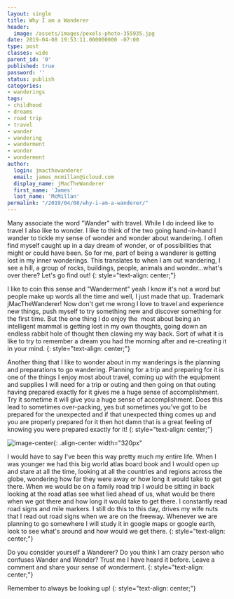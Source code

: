 ```yaml
---
layout: single
title: Why I am a Wanderer
header:
  image: /assets/images/pexels-photo-355935.jpg
date: 2019-04-08 19:53:11.000000000 -07:00
type: post
classes: wide
parent_id: '0'
published: true
password: ''
status: publish
categories:
- wanderings
tags:
- childhood
- dreams
- road trip
- travel
- wander
- wandering
- wanderment
- wonder
- wonderment
author:
  login: jmacthewanderer
  email: james_mcmillan@icloud.com
  display_name: jMacTheWanderer
  first_name: 'James'
  last_name: 'McMillan'
permalink: "/2019/04/08/why-i-am-a-wanderer/"
---
```


Many associate the word "Wander" with travel. While I do indeed like to travel I also like to wonder. I like to think of the two going hand-in-hand I wander to tickle my sense of wonder and wonder about wandering. I often find myself caught up in a day dream of wonder, or of possibilities that might or could have been. So for me, part of being a wanderer is getting lost in my inner wonderings. This translates to when I am out wandering, I see a hill, a group of rocks, buildings, people, animals and wonder...what's over there? Let's go find out!
{: style="text-align: center;"}

I like to coin this sense and "Wanderment" yeah I know it's not a word but people make up words all the time and well, I just made that up. Trademark jMacTheWanderer! Now don't get me wrong I love to travel and experience new things, push myself to try something new and discover something for the first time. But the one thing I do enjoy the  most about being an intelligent mammal is getting lost in my own thoughts, going down an endless rabbit hole of thought then clawing my way back. Sort of what it is like to try to remember a dream you had the morning after and re-creating it in your mind.
{: style="text-align: center;"}

Another thing that I like to wonder about in my wanderings is the planning and preparations to go wandering. Planning for a trip and preparing for it is one of the things I enjoy most about travel, coming up with the equipment and supplies I will need for a trip or outing and then going on that outing having prepared exactly for it gives me a huge sense of accomplishment. Try it sometime it will give you a huge sense of accomplishment. Does this lead to sometimes over-packing, yes but sometimes you've got to be prepared for the unexpected and if that unexpected thing comes up and you are properly prepared for it then hot damn that is a great feeling of knowing you were prepared exactly for it!
{: style="text-align: center;"}

![image-center](https://www.instagram.com/p/BviZQB5JkIz/){: .align-center width="320px"

I would have to say I've been this way pretty much my entire life. When I was younger we had this big world atlas board book and I would open up and stare at all the time, looking at all the countries and regions across the globe, wondering how far they were away or how long it would take to get there. When we would be on a family road trip I would be sitting in back looking at the road atlas see what lied ahead of us, what would be there when we got there and how long it would take to get there. I constantly read road signs and mile markers. I still do this to this day, drives my wife nuts that I read out road signs when we are on the freeway. Whenever we are planning to go somewhere I will study it in google maps or google earth, look to see what's around and how would we get there.
{: style="text-align: center;"}

Do you consider yourself a Wanderer? Do you think I am crazy person who confuses Wander and Wonder? Trust me I have heard it before. Leave a comment and share your sense of wonderment.
{: style="text-align: center;"}

Remember to always be looking up!
{: style="text-align: center;"}

